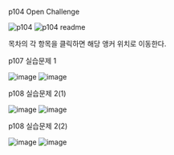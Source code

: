 p104 Open Challenge

![p104](https://github.com/wonjunx/webprogramming/assets/70313647/9c47347e-4cbb-4f6f-90ad-0cdebd1e7b2a)
![p104 readme](https://github.com/wonjunx/webprogramming/assets/70313647/612a5b87-a079-4d60-9037-e5fd440574f4)

목차의 각 항목을 클릭하면 해당 앵커 위치로 이동한다.

p107 실습문제 1

![image](https://github.com/wonjunx/webprogramming/assets/70313647/9aa57456-e2c3-4d89-9824-34619e767b17)
![image](https://github.com/wonjunx/webprogramming/assets/70313647/5d13c8df-d7a4-40c0-ac9e-dff9d81584c1)

p108 실습문제 2(1)

![image](https://github.com/wonjunx/webprogramming/assets/70313647/7dc325ea-4398-473b-9fa8-6b267de137e0)
![image](https://github.com/wonjunx/webprogramming/assets/70313647/b533139a-4260-43db-9a3b-8def6d288804)

p108 실습문제 2(2)

![image](https://github.com/wonjunx/webprogramming/assets/70313647/d711a098-f261-4eae-b05a-60bd2fa64951)
![image](https://github.com/wonjunx/webprogramming/assets/70313647/8217fc77-431a-4ea9-8a2e-f3361aa409e7)

